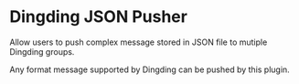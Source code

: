 # Dingding JSON Pusher

Allow users to push complex message stored in JSON file to mutiple Dingding groups.

Any format message supported by Dingding can be pushed by this plugin.
